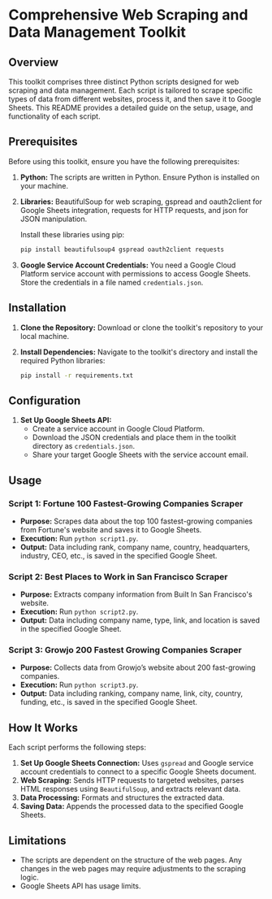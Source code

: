 # Comprehensive Web Scraping and Data Management Toolkit

## Overview

This toolkit comprises three distinct Python scripts designed for web scraping and data management. Each script is tailored to scrape specific types of data from different websites, process it, and then save it to Google Sheets. This README provides a detailed guide on the setup, usage, and functionality of each script.

## Prerequisites

Before using this toolkit, ensure you have the following prerequisites:

1. **Python:** The scripts are written in Python. Ensure Python is installed on your machine.
2. **Libraries:** BeautifulSoup for web scraping, gspread and oauth2client for Google Sheets integration, requests for HTTP requests, and json for JSON manipulation.
   
   Install these libraries using pip:
   ```bash
   pip install beautifulsoup4 gspread oauth2client requests
   ```

3. **Google Service Account Credentials:** You need a Google Cloud Platform service account with permissions to access Google Sheets. Store the credentials in a file named `credentials.json`.

## Installation

1. **Clone the Repository:**
   Download or clone the toolkit's repository to your local machine.

2. **Install Dependencies:**
   Navigate to the toolkit's directory and install the required Python libraries:
   ```bash
   pip install -r requirements.txt
   ```

## Configuration

1. **Set Up Google Sheets API:**
   - Create a service account in Google Cloud Platform.
   - Download the JSON credentials and place them in the toolkit directory as `credentials.json`.
   - Share your target Google Sheets with the service account email.

## Usage

### Script 1: Fortune 100 Fastest-Growing Companies Scraper

- **Purpose:** Scrapes data about the top 100 fastest-growing companies from Fortune's website and saves it to Google Sheets.
- **Execution:** Run `python script1.py`.
- **Output:** Data including rank, company name, country, headquarters, industry, CEO, etc., is saved in the specified Google Sheet.

### Script 2: Best Places to Work in San Francisco Scraper

- **Purpose:** Extracts company information from Built In San Francisco's website.
- **Execution:** Run `python script2.py`.
- **Output:** Data including company name, type, link, and location is saved in the specified Google Sheet.

### Script 3: Growjo 200 Fastest Growing Companies Scraper

- **Purpose:** Collects data from Growjo’s website about 200 fast-growing companies.
- **Execution:** Run `python script3.py`.
- **Output:** Data including ranking, company name, link, city, country, funding, etc., is saved in the specified Google Sheet.

## How It Works

Each script performs the following steps:

1. **Set Up Google Sheets Connection:** Uses `gspread` and Google service account credentials to connect to a specific Google Sheets document.
2. **Web Scraping:** Sends HTTP requests to targeted websites, parses HTML responses using `BeautifulSoup`, and extracts relevant data.
3. **Data Processing:** Formats and structures the extracted data.
4. **Saving Data:** Appends the processed data to the specified Google Sheets.

## Limitations

- The scripts are dependent on the structure of the web pages. Any changes in the web pages may require adjustments to the scraping logic.
- Google Sheets API has usage limits.
